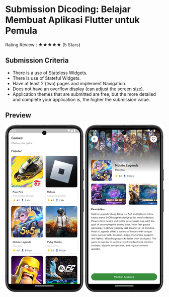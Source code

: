# Submission Dicoding: Belajar Membuat Aplikasi Flutter untuk Pemula

Rating Review : ★★★★★ (5 Stars)

## Submission Criteria

- There is a use of Stateless Widgets.
- There is use of Stateful Widgets.
- Have at least 2 (two) pages and implement Navigation.
- Does not have an overflow display (can adjust the screen size).
- Application themes that are submitted are free, but the more detailed and complete your application is, the higher the submission value.

## Preview

<p align="left"> 
<img src="assets/preview/home.png" width="250"> <img src="assets/preview/details.png" width="250">
